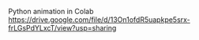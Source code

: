 

Python animation in Colab  
https://drive.google.com/file/d/13On1ofdR5uapkpe5srx-frLGsPdYLxcT/view?usp=sharing
